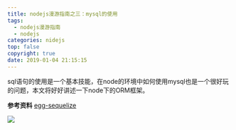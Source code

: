 ```yaml
---
title: nodejs漫游指南之三：mysql的使用
tags:
  - nodejs漫游指南
  - nodejs
categories: nidejs
top: false
copyright: true
date: 2019-01-04 21:15:15
---
```

sql语句的使用是一个基本技能，在node的环境中如何使用mysql也是一个很好玩的问题，本文将好好讲述一下node下的ORM框架。
<!--more-->

**参考资料**
[egg-sequelize](https://github.com/eggjs/egg-sequelize)

![](http://static.zhyjor.com/wexin.png)
